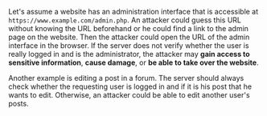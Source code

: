 Let's assume a website has an administration interface that is accessible at `https://www.example.com/admin.php`.
An attacker could guess this URL without knowing the URL beforehand or he could find a link to the admin page on the website. Then the attacker could open the URL of the admin interface in the browser. If the server does not verify whether the user is really logged in and is the administrator, the attacker may **gain access to sensitive information**, **cause damage**, or **be able to take over the website**.

Another example is editing a post in a forum. The server should always check whether the requesting user is logged in and if it is his post that he wants to edit. Otherwise, an attacker could be able to edit another user's posts.
